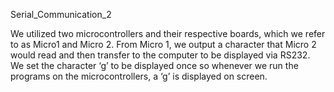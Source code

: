 Serial_Communication_2

We utilized two microcontrollers and their respective boards, which we refer to as Micro1 and Micro 2. 
From Micro 1, we output a character that Micro 2 would read and then transfer to the computer to be displayed via RS232. 
We set the character ‘g’ to be displayed once so whenever we run the programs on the microcontrollers, a ‘g’ is displayed on screen. 
